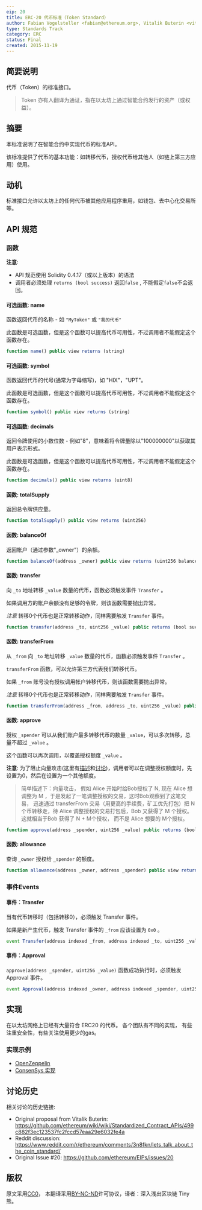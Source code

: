 ```yaml
---
eip: 20
title: ERC-20 代币标准（Token Standard）
author: Fabian Vogelsteller <fabian@ethereum.org>, Vitalik Buterin <vitalik.buterin@ethereum.org>
type: Standards Track
category: ERC
status: Final
created: 2015-11-19
---
```


## 简要说明

代币（Token）的标准接口。

> Token 亦有人翻译为通证，指在以太坊上通过智能合约发行的资产（或权益）。


## 摘要

本标准说明了在智能合约中实现代币的标准API。

该标准提供了代币的基本功能：如转移代币，授权代币给其他人（如链上第三方应用）使用。

## 动机

标准接口允许以太坊上的任何代币被其他应用程序重用，如钱包、去中心化交易所等。

## API 规范

### 函数

**注意**:
 - API 规范使用 Solidity 0.4.17（或以上版本）的语法
 - 调用者必须处理 `returns (bool success)` 返回`false` , 不能假定`false`不会返回。


#### 可选函数: name

函数返回代币的名称 - 如 `"MyToken"` 或  `"我的代币"`

此函数是可选函数，但是这个函数可以提高代币可用性，不过调用者不能假定这个函数存在。


``` js
function name() public view returns (string)
```


#### 可选函数: symbol

函数返回代币的代号(通常为字母缩写)，如  "HIX"，"UPT"。

此函数是可选函数，但是这个函数可以提高代币可用性，不过调用者不能假定这个函数存在。

``` js
function symbol() public view returns (string)
```



#### 可选函数: decimals

返回令牌使用的小数位数 - 例如"8"，意味着将令牌量除以"100000000"以获取其用户表示形式。


此函数是可选函数，但是这个函数可以提高代币可用性，不过调用者不能假定这个函数存在。

``` js
function decimals() public view returns (uint8)
```


#### 函数: totalSupply

返回总令牌供应量。

``` js
function totalSupply() public view returns (uint256)
```



#### 函数: balanceOf

返回帐户（通过参数"_owner"）的余额。


``` js
function balanceOf(address _owner) public view returns (uint256 balance)
```


#### 函数: transfer

向 `_to` 地址转移  `_value` 数量的代币，函数必须触发事件 `Transfer` 。

如果调用方的帐户余额没有足够的令牌，则该函数需要抛出异常。


*注意* 转移0个代币也是正常转移动作，同样需要触发 `Transfer` 事件。

``` js
function transfer(address _to, uint256 _value) public returns (bool success)
```



#### 函数: transferFrom


从 `_from` 向 `_to` 地址转移  `_value` 数量的代币，函数必须触发事件 `Transfer` 。

`transferFrom` 函数，可以允许第三方代表我们转移代币。

如果 `_from` 账号没有授权调用帐户转移代币，则该函数需要抛出异常。

*注意* 转移0个代币也是正常转移动作，同样需要触发 `Transfer` 事件。

``` js
function transferFrom(address _from, address _to, uint256 _value) public returns (bool success)
```



#### 函数: approve

授权 `_spender` 可以从我们账户最多转移代币的数量 `_value`，可以多次转移，总量不超过 `_value` 。

这个函数可以再次调用，以覆盖授权额度 `_value` 。

**注意**: 为了阻止向量攻击(这里有[描述](https://docs.google.com/document/d/1YLPtQxZu1UAvO9cZ1O2RPXBbT0mooh4DYKjA_jp-RLM/)和[讨论](https://github.com/ethereum/EIPs/issues/20#issuecomment-263524729))，调用者可以在调整授权额度时，先设置为0，然后在设置为一个其他额度。
> 简单描述下：向量攻击， 假如 Alice 开始时给Bob授权了 N, 现在 Alice 想调整为 M ，于是发起了一笔调整授权的交易，这时Bob观察到了这笔交易， 迅速通过 transferFrom 交易（用更高的手续费，矿工优先打包）把 N 个币转移走，待 Alice 调整授权的交易打包后，Bob 又获得了 M 个授权。 这就相当于Bob 获得了 N + M个授权， 而不是 Alice 想要的 M个授权。

``` js
function approve(address _spender, uint256 _value) public returns (bool success)
```


#### 函数: allowance

查询 `_owner` 授权给  `_spender` 的额度。

``` js
function allowance(address _owner, address _spender) public view returns (uint256 remaining)
```

### 事件Events

#### 事件：Transfer

当有代币转移时（包括转移0），必须触发 Transfer 事件。

如果是新产生代币，触发 Transfer 事件的 `_from` 应该设置为 `0x0` 。

``` js
event Transfer(address indexed _from, address indexed _to, uint256 _value)
```

#### 事件：Approval

 `approve(address _spender, uint256 _value)` 函数成功执行时，必须触发 Approval 事件。

``` js
event Approval(address indexed _owner, address indexed _spender, uint256 _value)
```

## 实现

在以太坊网络上已经有大量符合 ERC20 的代币。
各个团队有不同的实现， 有些注重安全性，有些关注使用更少的gas。

### 实现示例
- [OpenZeppelin](https://github.com/OpenZeppelin/openzeppelin-solidity/blob/9b3710465583284b8c4c5d2245749246bb2e0094/contracts/token/ERC20/ERC20.sol)
- [ConsenSys 实现](https://github.com/ConsenSys/Tokens/blob/fdf687c69d998266a95f15216b1955a4965a0a6d/contracts/eip20/EIP20.sol)


## 讨论历史

相关讨论的历史链接:

- Original proposal from Vitalik Buterin: https://github.com/ethereum/wiki/wiki/Standardized_Contract_APIs/499c882f3ec123537fc2fccd57eaa29e6032fe4a
- Reddit discussion: https://www.reddit.com/r/ethereum/comments/3n8fkn/lets_talk_about_the_coin_standard/
- Original Issue #20: https://github.com/ethereum/EIPs/issues/20



## 版权

原文采用[CC0](https://creativecommons.org/publicdomain/zero/1.0/)， 本翻译采用[BY-NC-ND](https://learnblockchain.cn/about/#%E7%89%88%E6%9D%83%E5%8F%8A%E8%BD%AC%E8%BD%BD%E5%A3%B0%E6%98%8E)许可协议，译者：深入浅出区块链 Tiny熊。
